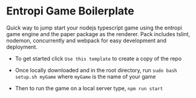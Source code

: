 # Entropi Game Boilerplate

Quick way to jump start your nodejs typescript game using the entropi game engine and the paper package as the renderer. Pack includes tslint, nodemon, concurrently and webpack for easy development and deployment.

- To get started click `Use this template` to create a copy of the repo

- Once locally downloaded and in the root directory, run `sudo bash setup.sh myGame` where `myGame` is the name of your game

- Then to run the game on a local server type, `npm run start`
